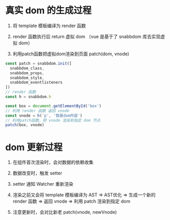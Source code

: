 # 真实 dom 的生成过程

1. 将 template 模板编译为 render 函数

2. render 函数执行后 return 虚拟 dom （vue 是基于了 snabbdom 库去实现虚拟 dom）

3. 利用patch函数把虚拟dom渲染到页面 patch(dom, vnode)

```js
const patch = snabbdom.init([
  snabbdom_class,
  snabbdom_props,
  snabbdom_style,
  snabbdom_eventlisteners
])
// render 函数
const h = snabbdom.h

const box = document.getElementById('box')
// 利用 render 函数 返回 vnode
const vnode = h('p', '我是dom内容')
// 利用patch函数，把 vnode 渲染到指定 dom 节点
patch(box, vnode)

```

# dom 更新过程

1. 在组件首次渲染时，会对数据的依赖收集

2. 数据改变时，触发 setter

3. setter 通知 Watcher 重新渲染

4. 渲染之前又会将 template 模板编译为 AST => AST优化 => 生成一个新的 render 函数 => 返回 vnode => 利用 patch 渲染到指定 dom

5. 注意更新时，会对比新老 patch(vnode, newVnode)